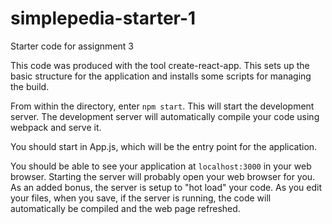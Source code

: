 # simplepedia-starter-1

Starter code for assignment 3

This code was produced with the tool create-react-app. This sets up the basic structure for the application and installs some scripts for managing the build.

From within the directory, enter `npm start`. This will start the development server. The development server will automatically compile your code using webpack and serve it.


You should start in App.js, which will be the entry point for the application.

You should be able to see your application at `localhost:3000` in your web browser. Starting the server will probably open your web browser for you. As an added bonus, the server is setup to "hot load" your code. As you edit your files, when you save, if the server is running, the code will automatically be compiled and the web page refreshed.
